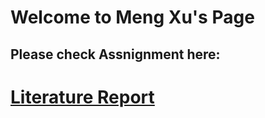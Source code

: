 # Welcome to Meng Xu's Page


## Please check Assnignment here:
# [Literature Report](https://mengirisxu.github.io/mengxu.github.io/paper.md)


